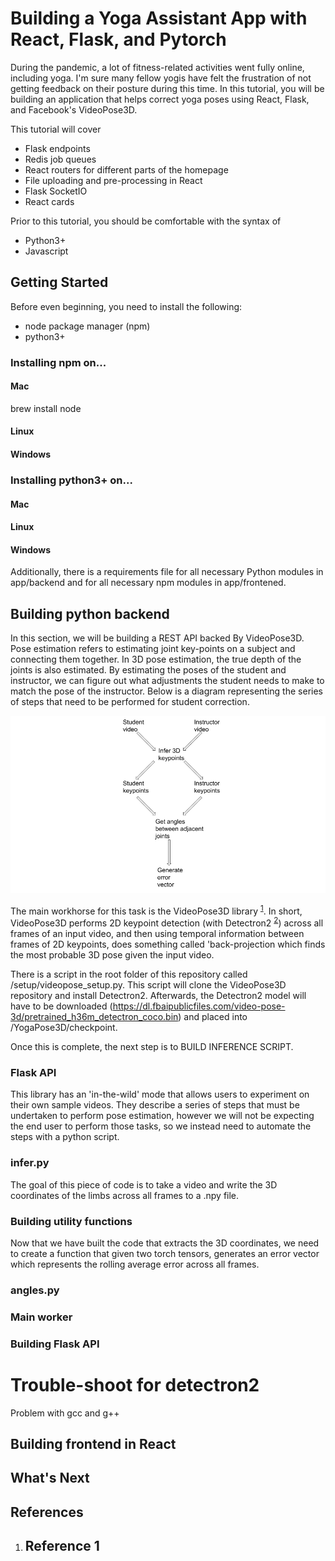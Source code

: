 # Building a Yoga Assistant App with React, Flask, and Pytorch
During the pandemic, a lot of fitness-related activities went fully online, including yoga. I'm sure many fellow yogis have felt the frustration of not getting feedback on their posture during this time. In this tutorial, you will be building an application that helps correct yoga poses using React, Flask, and Facebook's VideoPose3D. 

This tutorial will cover 

<ul>
  <li>Flask endpoints</li>
  <li>Redis job queues</li>
  <li>React routers for different parts of the homepage</li>
  <li>File uploading and pre-processing in React</li>
  <li>Flask SocketIO</li>
  <li>React cards</li>
</ul>

Prior to this tutorial, you should be comfortable with the syntax of

<ul>
  <li>Python3+</li>
  <li>Javascript</li>
</ul>

## Getting Started
Before even beginning, you need to install the following:
<ul>
  <li>node package manager (npm)</li>
  <li>python3+</li>
</ul>

### Installing npm on...

#### Mac
brew install node
#### Linux
#### Windows

### Installing python3+ on...

#### Mac
#### Linux
#### Windows

Additionally, there is a requirements file for all necessary Python modules in app/backend and for all necessary npm modules in app/frontened.

## Building python backend 
In this section, we will be building a REST API backed By VideoPose3D. Pose estimation refers to estimating joint key-points on a subject and connecting them together. In 3D pose estimation, the true depth of the joints is also estimated. By estimating the poses of the student and instructor, we can figure out what adjustments the student needs to make to match the pose of the instructor. 
Below is a diagram representing the series of steps that need to be performed for student correction.

![alt text](https://github.com/DrJessop/yoga-pose/blob/staging/app/images/backend_schematic.png?raw=true)

The main workhorse for this task is the VideoPose3D library <sup><a href='#ref1'>1</a></sup>. In short, VideoPose3D performs 2D keypoint detection (with Detectron2 <sup><a href='#ref2'>2</a></sup>) across all frames of an input video, and then using temporal information between frames of 2D keypoints, does something called 'back-projection which finds the most probable 3D pose given the input video.

There is a script in the root folder of this repository called /setup/videopose_setup.py. This script will clone the VideoPose3D repository and install Detectron2. Afterwards, the Detectron2 model will have to be downloaded (https://dl.fbaipublicfiles.com/video-pose-3d/pretrained_h36m_detectron_coco.bin) and placed into /YogaPose3D/checkpoint. 

Once this is complete, the next step is to BUILD INFERENCE SCRIPT.

### Flask API




This library has an 'in-the-wild' mode that allows users to experiment on their own sample videos. They describe a series of steps that must be undertaken to perform pose estimation, however we will not be expecting the end user to perform those tasks, so we instead need to automate the steps with a python script.

### infer.py
The goal of this piece of code is to take a video and write the 3D coordinates of the limbs across all frames to a .npy file. 

### Building utility functions
Now that we have built the code that extracts the 3D coordinates, we need to create a function that given two torch tensors, generates an error vector which represents the rolling average error across all frames. 

### angles.py

### Main worker

### Building Flask API

# Trouble-shoot for detectron2
Problem with gcc and g++

## Building frontend in React


## What's Next 

## References 
<ol>
  <li><h2 id='ref1'>Reference 1</h2></li>
</ol>



